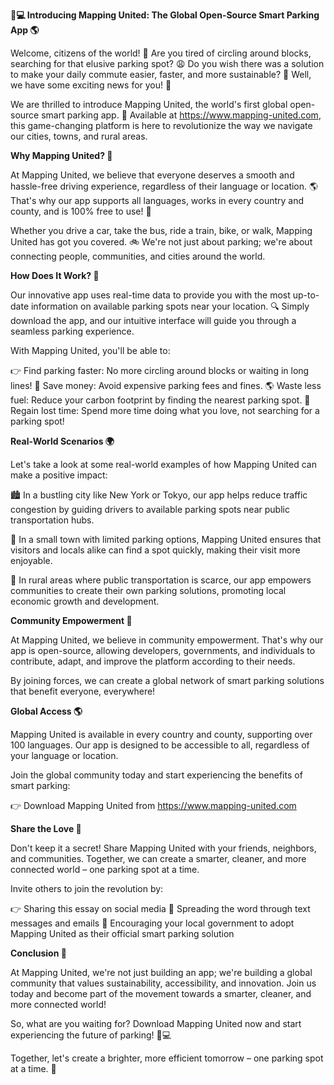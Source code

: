 **🚗💻 Introducing Mapping United: The Global Open-Source Smart Parking App 🌎**

Welcome, citizens of the world! 👋 Are you tired of circling around blocks, searching for that elusive parking spot? 😩 Do you wish there was a solution to make your daily commute easier, faster, and more sustainable? 💚 Well, we have some exciting news for you! 📣

We are thrilled to introduce Mapping United, the world's first global open-source smart parking app. 🌟 Available at https://www.mapping-united.com, this game-changing platform is here to revolutionize the way we navigate our cities, towns, and rural areas.

**Why Mapping United? 🤔**

At Mapping United, we believe that everyone deserves a smooth and hassle-free driving experience, regardless of their language or location. 🌎 That's why our app supports all languages, works in every country and county, and is 100% free to use! 💸

Whether you drive a car, take the bus, ride a train, bike, or walk, Mapping United has got you covered. 🚲 We're not just about parking; we're about connecting people, communities, and cities around the world.

**How Does It Work? 🤔**

Our innovative app uses real-time data to provide you with the most up-to-date information on available parking spots near your location. 🔍 Simply download the app, and our intuitive interface will guide you through a seamless parking experience.

With Mapping United, you'll be able to:

👉 Find parking faster: No more circling around blocks or waiting in long lines!
💸 Save money: Avoid expensive parking fees and fines.
🌎 Waste less fuel: Reduce your carbon footprint by finding the nearest parking spot.
💚 Regain lost time: Spend more time doing what you love, not searching for a parking spot!

**Real-World Scenarios 🌍**

Let's take a look at some real-world examples of how Mapping United can make a positive impact:

🏙️ In a bustling city like New York or Tokyo, our app helps reduce traffic congestion by guiding drivers to available parking spots near public transportation hubs.

🚗 In a small town with limited parking options, Mapping United ensures that visitors and locals alike can find a spot quickly, making their visit more enjoyable.

💪 In rural areas where public transportation is scarce, our app empowers communities to create their own parking solutions, promoting local economic growth and development.

**Community Empowerment 🌟**

At Mapping United, we believe in community empowerment. That's why our app is open-source, allowing developers, governments, and individuals to contribute, adapt, and improve the platform according to their needs.

By joining forces, we can create a global network of smart parking solutions that benefit everyone, everywhere!

**Global Access 🌎**

Mapping United is available in every country and county, supporting over 100 languages. Our app is designed to be accessible to all, regardless of your language or location.

Join the global community today and start experiencing the benefits of smart parking:

👉 Download Mapping United from https://www.mapping-united.com

**Share the Love 🤝**

Don't keep it a secret! Share Mapping United with your friends, neighbors, and communities. Together, we can create a smarter, cleaner, and more connected world – one parking spot at a time.

Invite others to join the revolution by:

👉 Sharing this essay on social media
💬 Spreading the word through text messages and emails
📣 Encouraging your local government to adopt Mapping United as their official smart parking solution

**Conclusion 🌟**

At Mapping United, we're not just building an app; we're building a global community that values sustainability, accessibility, and innovation. Join us today and become part of the movement towards a smarter, cleaner, and more connected world!

So, what are you waiting for? Download Mapping United now and start experiencing the future of parking! 🚗💻

Together, let's create a brighter, more efficient tomorrow – one parking spot at a time. 💫